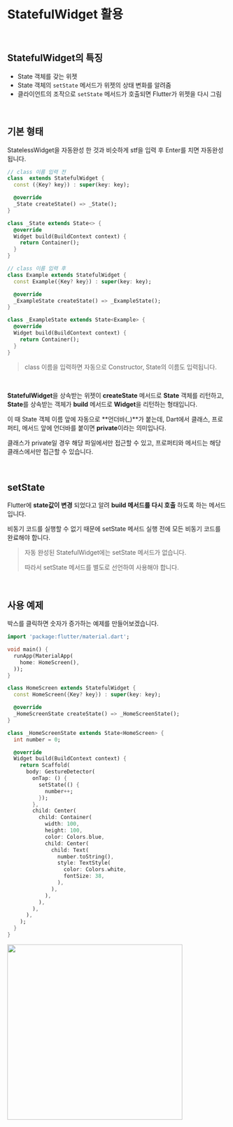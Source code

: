 # StatefulWidget 활용

<br />

## StatefulWidget의 특징

- State 객체를 갖는 위젯
- State 객체의 `setState` 메서드가 위젯의 상태 변화를 알려줌
- 클라이언트의 조작으로 `setState` 메서드가 호출되면 Flutter가 위젯을 다시 그림

<br />

## 기본 형태

StatelessWidget을 자동완성 한 것과 비슷하게 stf을 입력 후 Enter를 치면 자동완성 됩니다.

``` dart
// class 이름 입력 전
class  extends StatefulWidget {
  const ({Key? key}) : super(key: key);

  @override
  _State createState() => _State();
}

class _State extends State<> {
  @override
  Widget build(BuildContext context) {
    return Container();
  }
}

// class 이름 입력 후
class Example extends StatefulWidget {
  const Example({Key? key}) : super(key: key);

  @override
  _ExampleState createState() => _ExampleState();
}

class _ExampleState extends State<Example> {
  @override
  Widget build(BuildContext context) {
    return Container();
  }
}
```

> class 이름을 입력하면 자동으로 Constructor, State의 이름도 입력됩니다.

<br />

**StatefulWidget**을 상속받는 위젯이 **createState** 메서드로 **State** 객체를 리턴하고, **State**를 상속받는 객체가 **build** 메서드로 **Widget**을 리턴하는 형태입니다.

이 때 State 객체 이름 앞에 자동으로 **언더바(_)**가 붙는데, Dart에서 클래스, 프로퍼티, 메서드 앞에 언더바를 붙이면 **private**이라는 의미입나다.

클래스가 private일 경우 해당 파일에서만 접근할 수 있고, 프로퍼티와 메서드는 해당 클래스에서만 접근할 수 있습니다.

<br />

## setState

Flutter에 **state값이 변경** 되었다고 알려 **build 메서드를 다시 호출** 하도록 하는 메서드입니다.

비동기 코드를 실행할 수 없기 때문에 setState 메서드 실행 전에 모든 비동기 코드를 완료해야 합니다.

> 자동 완성된 StatefulWidget에는 setState 메서드가 없습니다.
>
> 따라서 setState 메서드를 별도로 선언하여 사용해야 합니다.

<br />

## 사용 예제

박스를 클릭하면 숫자가 증가하는 예제를 만들어보겠습니다.

``` dart
import 'package:flutter/material.dart';

void main() {
  runApp(MaterialApp(
    home: HomeScreen(),
  ));
}

class HomeScreen extends StatefulWidget {
  const HomeScreen({Key? key}) : super(key: key);

  @override
  _HomeScreenState createState() => _HomeScreenState();
}

class _HomeScreenState extends State<HomeScreen> {
  int number = 0;

  @override
  Widget build(BuildContext context) {
    return Scaffold(
      body: GestureDetector(
        onTap: () {
          setState(() {
            number++;
          });
        },
        child: Center(
          child: Container(
            width: 100,
            height: 100,
            color: Colors.blue,
            child: Center(
              child: Text(
                number.toString(),
                style: TextStyle(
                  color: Colors.white,
                  fontSize: 38,
                ),
              ),
            ),
          ),
        ),
      ),
    );
  }
}
```

<img src="https://user-images.githubusercontent.com/68320595/213125625-02a8692f-c778-4a7a-bfc7-9af16b27fa9c.gif" height="400" />
